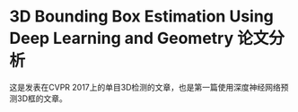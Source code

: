 # 3D Bounding Box Estimation Using Deep Learning and Geometry 论文分析

这是发表在CVPR 2017上的单目3D检测的文章，也是第一篇使用深度神经网络预测3D框的文章。
